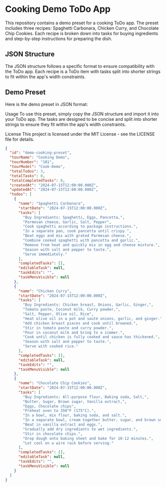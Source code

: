 # Cooking Demo ToDo App

This repository contains a demo preset for a cooking ToDo app. The preset includes three recipes: Spaghetti Carbonara, Chicken Curry, and Chocolate Chip Cookies. Each recipe is broken down into tasks for buying ingredients and step-by-step instructions for preparing the dish.

## JSON Structure

The JSON structure follows a specific format to ensure compatibility with the ToDo app. Each recipe is a ToDo item with tasks split into shorter strings to fit within the app's width constraints.

## Demo Preset

Here is the demo preset in JSON format:

Usage
To use this preset, simply copy the JSON structure and import it into your ToDo app. The tasks are designed to be concise and split into shorter strings to ensure they fit within the app's width constraints.

License
This project is licensed under the MIT License - see the LICENSE file for details.

```json
{
  "id": "demo-cooking-preset",
  "tourName": "Cooking Demo",
  "tourNumber": "101",
  "tourModel": "Cook-Demo",
  "totalTodos": 3,
  "totalTasks": 0,
  "totalCompletedTasks": 0,
  "createdAt": "2024-07-15T12:00:00.000Z",
  "updatedAt": "2024-07-15T12:00:00.000Z",
  "todos": [
    {
      "name": "Spaghetti Carbonara",
      "startDate": "2024-07-15T12:00:00.000Z",
      "tasks": [
        "Buy Ingredients: Spaghetti, Eggs, Pancetta,",
        "Parmesan cheese, Garlic, Salt, Pepper",
        "Cook spaghetti according to package instructions.",
        "In a separate pan, cook pancetta until crispy.",
        "Beat eggs and mix with grated Parmesan cheese.",
        "Combine cooked spaghetti with pancetta and garlic.",
        "Remove from heat and quickly mix in egg and cheese mixture.",
        "Season with salt and pepper to taste.",
        "Serve immediately."
      ],
      "completedTasks": [],
      "editableTask": null,
      "taskEdits": "",
      "taskMenuVisible": null
    },
    {
      "name": "Chicken Curry",
      "startDate": "2024-07-15T12:00:00.000Z",
      "tasks": [
        "Buy Ingredients: Chicken breast, Onions, Garlic, Ginger,",
        "Tomato paste, Coconut milk, Curry powder,",
        "Salt, Pepper, Olive oil, Rice",
        "Heat olive oil in a pot and sauté onions, garlic, and ginger.",
        "Add chicken breast pieces and cook until browned.",
        "Stir in tomato paste and curry powder.",
        "Pour in coconut milk and bring to a simmer.",
        "Cook until chicken is fully cooked and sauce has thickened.",
        "Season with salt and pepper to taste.",
        "Serve with cooked rice."
      ],
      "completedTasks": [],
      "editableTask": null,
      "taskEdits": "",
      "taskMenuVisible": null
    },
    {
      "name": "Chocolate Chip Cookies",
      "startDate": "2024-07-15T12:00:00.000Z",
      "tasks": [
        "Buy Ingredients: All-purpose flour, Baking soda, Salt,",
        "Butter, Sugar, Brown sugar, Vanilla extract,",
        "Eggs, Chocolate chips",
        "Preheat oven to 350°F (175°C).",
        "In a bowl, mix flour, baking soda, and salt.",
        "In a separate bowl, cream together butter, sugar, and brown sugar.",
        "Beat in vanilla extract and eggs.",
        "Gradually add dry ingredients to wet ingredients.",
        "Stir in chocolate chips.",
        "Drop dough onto baking sheet and bake for 10-12 minutes.",
        "Let cool on a wire rack before serving."
      ],
      "completedTasks": [],
      "editableTask": null,
      "taskEdits": "",
      "taskMenuVisible": null
    }
  ]
}

